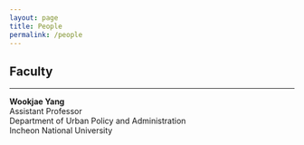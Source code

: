 ```yaml
---
layout: page
title: People
permalink: /people
---
```


## Faculty  
------
**Wookjae Yang**  
Assistant Professor  
Department of Urban Policy and Administration  
Incheon National University
